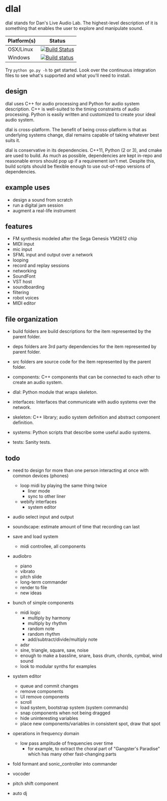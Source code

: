 dlal
====
dlal stands for Dan's Live Audio Lab.
The highest-level description of it is something that enables the user to explore and manipulate sound.

| Platform(s) | Status |
| --- | --- |
| OSX/Linux | [![Build Status](https://travis-ci.org/dansgithubuser/dlal.svg?branch=master)](https://travis-ci.org/dansgithubuser/dlal) |
| Windows | [![Build status](https://ci.appveyor.com/api/projects/status/tvni128gp6o02890/branch/master?svg=true)](https://ci.appveyor.com/project/dansgithubuser/dlal/branch/master) |

Try `python go.py -h` to get started.
Look over the continuous integration files to see what's supported and what you'll need to install.

design
------
dlal uses C++ for audio processing and Python for audio system description.
C++ is well-suited to the timing constraints of audio processing.
Python is easily written and customized to create your ideal audio system.

dlal is cross-platform.
The benefit of being cross-platform is that as underlying systems change,
dlal remains capable of taking whatever best suits it.

dlal is conservative in its dependencies.
C++11, Python (2 or 3), and cmake are used to build.
As much as possible, dependencies are kept in-repo and reasonable errors should pop up if a requirement isn't met.
Despite this, build scripts should be flexible enough to use out-of-repo versions of dependencies.

example uses
------------
- design a sound from scratch
- run a digital jam session
- augment a real-life instrument

features
--------
- FM synthesis modeled after the Sega Genesis YM2612 chip
- MIDI input
- mic input
- SFML input and output over a network
- looping
- record and replay sessions
- networking
- SoundFont
- VST host
- soundboarding
- filtering
- robot voices
- MIDI editor

file organization
-----------------
- build folders are build descriptions for the item represented by the parent folder.
- deps folders are 3rd party dependencies for the item represented by parent folder.
- src folders are source code for the item represented by the parent folder.

- components: C++ components that can be connected to each other to create an audio system.
- dlal: Python module that wraps skeleton.
- interfaces: Interfaces that communicate with audio systems over the network.
- skeleton: C++ library; audio system definition and abstract component definition.
- systems: Python scripts that describe some useful audio systems.
- tests: Sanity tests.

todo
----
- need to design for more than one person interacting at once with common devices (phones)
	- loop midi by playing the same thing twice
		- liner mode
		- sync to other liner
	- webify interfaces
		- system editor

- audio select input and output
- soundscape: estimate amount of time that recording can last

- save and load system
	- midi controllee, all components

- audiobro
	- piano
	- vibrato
	- pitch slide
	- long-term commander
	- render to file
	- new ideas

- bunch of simple components
	- midi logic
		- multiply by harmony
		- multiply by rhythm
		- random note
		- random rhythm
		- add/subtract/divide/multiply note
	- adsr
	- sine, triangle, square, saw, noise
	- enough to make a bassline, snare, bass drum, chords, cymbal, wind sound
	- look to modular synths for examples
- system editor
	- queue and commit changes
	- remove components
	- UI remove components
	- scroll
	- load system, bootstrap system (system commands)
	- snap components when not being dragged
	- hide uninteresting variables
	- place new components/variables in consistent spot, draw that spot

- operations in frequency domain
	- low pass amplitude of frequencies over time
		- for example, to extract the choral part of "Gangster's Paradise" which has many other fast-changing parts

- fold formant and sonic_controller into commander

- vocoder
- pitch shift component
- auto dj
